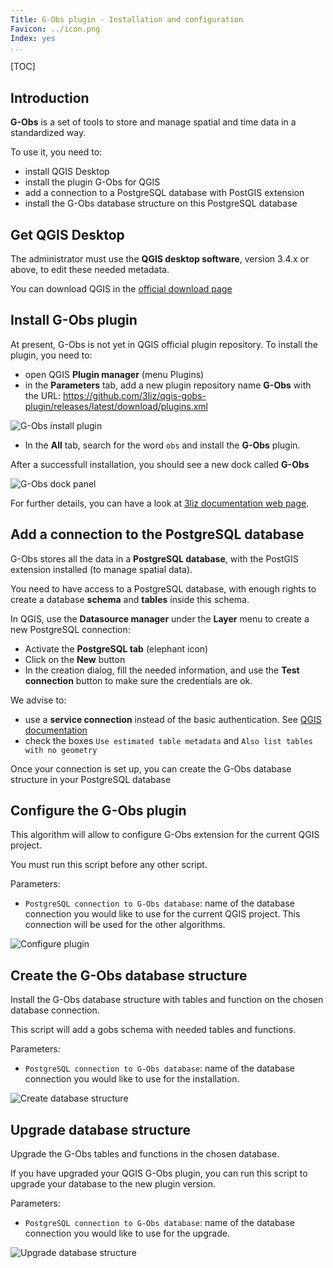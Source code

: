 ```yaml
---
Title: G-Obs plugin - Installation and configuration
Favicon: ../icon.png
Index: yes
...
```


[TOC]

## Introduction

**G-Obs** is a set of tools to store and manage spatial and time data in a standardized way.

To use it, you need to:

* install QGIS Desktop
* install the plugin G-Obs for QGIS
* add a connection to a PostgreSQL database with PostGIS extension
* install the G-Obs database structure on this PostgreSQL database

## Get QGIS Desktop

The administrator must use the **QGIS desktop software**, version 3.4.x or above, to edit these needed metadata.

You can download QGIS in the [official download page](https://qgis.org/fr/site/forusers/download.html)

## Install G-Obs plugin

At present, G-Obs is not yet in QGIS official plugin repository. To install the plugin, you need to:

* open QGIS **Plugin manager** (menu Plugins)
* in the **Parameters** tab, add a new plugin repository name **G-Obs** with the URL: https://github.com/3liz/qgis-gobs-plugin/releases/latest/download/plugins.xml

![G-Obs install plugin](../media/gobs_install_plugin.png)

* In the **All** tab, search for the word `obs` and install the **G-Obs** plugin.

After a successfull installation, you should see a new dock called **G-Obs**

![G-Obs dock panel](../media/gobs_dock.jpg)

For further details, you can have a look at [3liz documentation web page](https://3liz.github.io/add_qgis_repository.html).

## Add a connection to the PostgreSQL database

G-Obs stores all the data in a **PostgreSQL database**, with the PostGIS extension installed (to manage spatial data).

You need to have access to a PostgreSQL database, with enough rights to create a database **schema** and **tables** inside this schema.

In QGIS, use the **Datasource manager** under the **Layer** menu to create a new PostgreSQL connection:

* Activate the **PostgreSQL tab** (elephant icon)
* Click on the **New** button
* In the creation dialog, fill the needed information, and use the **Test connection** button to make sure the credentials are ok.

We advise to:

* use a **service connection** instead of the basic authentication. See [QGIS documentation](https://docs.qgis.org/3.4/fr/docs/user_manual/managing_data_source/opening_data.html#postgresql-service-connection-file)
* check the boxes `Use estimated table metadata` and `Also list tables with no geometry`

Once your connection is set up, you can create the G-Obs database structure in your PostgreSQL database

## Configure the G-Obs plugin

This algorithm will allow to configure G-Obs extension for the current QGIS project.

You must run this script before any other script.

Parameters:

* `PostgreSQL connection to G-Obs database`: name of the database connection you would like to use for the current QGIS project. This connection will be used for the other algorithms.

![Configure plugin](../media/gobs_configure_plugin.jpg)


## Create the G-Obs database structure

Install the G-Obs database structure with tables and function on the chosen database connection.

This script will add a gobs schema with needed tables and functions.

Parameters:

* `PostgreSQL connection to G-Obs database`: name of the database connection you would like to use for the installation.

![Create database structure](../media/gobs_create_database_structure.jpg)


## Upgrade database structure

Upgrade the G-Obs tables and functions in the chosen database.

If you have upgraded your QGIS G-Obs plugin, you can run this script to upgrade your database to the new plugin version.

Parameters:

* `PostgreSQL connection to G-Obs database`: name of the database connection you would like to use for the upgrade.

![Upgrade database structure](../media/gobs_upgrade_database_structure.jpg)



